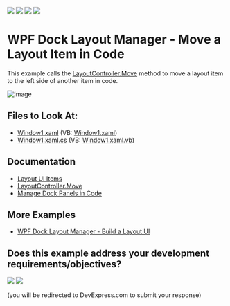 <!-- default badges list -->
![](https://img.shields.io/endpoint?url=https://codecentral.devexpress.com/api/v1/VersionRange/128643705/22.2.2%2B)
[![](https://img.shields.io/badge/Open_in_DevExpress_Support_Center-FF7200?style=flat-square&logo=DevExpress&logoColor=white)](https://supportcenter.devexpress.com/ticket/details/E1895)
[![](https://img.shields.io/badge/📖_How_to_use_DevExpress_Examples-e9f6fc?style=flat-square)](https://docs.devexpress.com/GeneralInformation/403183)
[![](https://img.shields.io/badge/💬_Leave_Feedback-feecdd?style=flat-square)](#does-this-example-address-your-development-requirementsobjectives)
<!-- default badges end -->

# WPF Dock Layout Manager - Move a Layout Item in Code

This example calls the [LayoutController.Move](https://docs.devexpress.com/WPF/DevExpress.Xpf.Docking.LayoutController.Move.overloads) method to move a layout item to the left side of another item in code.

![image](https://user-images.githubusercontent.com/12169834/173903766-dc2f7720-84b2-485c-ab3d-e23b02fda2eb.png)

<!-- default file list -->
## Files to Look At:

* [Window1.xaml](./CS/DockLayoutManager_MoveItem/Window1.xaml) (VB: [Window1.xaml](./VB/DockLayoutManager_MoveItem/Window1.xaml))
* [Window1.xaml.cs](./CS/DockLayoutManager_MoveItem/Window1.xaml.cs) (VB: [Window1.xaml.vb](./VB/DockLayoutManager_MoveItem/Window1.xaml.vb))
<!-- default file list end -->

## Documentation

- [Layout UI Items](https://docs.devexpress.com/WPF/7223/controls-and-libraries/layout-management/dock-windows/layout-items)
- [LayoutController.Move](https://docs.devexpress.com/WPF/DevExpress.Xpf.Docking.LayoutController.Move.overloads)
- [Manage Dock Panels in Code](https://docs.devexpress.com/WPF/15540/controls-and-libraries/layout-management/dock-windows/miscellaneous/managing-dock-panels-in-code)

## More Examples

- [WPF Dock Layout Manager - Build a Layout UI](https://github.com/DevExpress-Examples/how-to-build-a-layout-of-controls-within-layoutpanels-e1848)
<!-- feedback -->
## Does this example address your development requirements/objectives?

[<img src="https://www.devexpress.com/support/examples/i/yes-button.svg"/>](https://www.devexpress.com/support/examples/survey.xml?utm_source=github&utm_campaign=wpf-docklayoutmanager-move-a-layout-item-in-code&~~~was_helpful=yes) [<img src="https://www.devexpress.com/support/examples/i/no-button.svg"/>](https://www.devexpress.com/support/examples/survey.xml?utm_source=github&utm_campaign=wpf-docklayoutmanager-move-a-layout-item-in-code&~~~was_helpful=no)

(you will be redirected to DevExpress.com to submit your response)
<!-- feedback end -->
